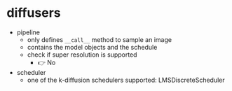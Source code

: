 # diffusers

- pipeline
  - only defines `__call__` method to sample an image
  - contains the model objects and the schedule
  - check if super resolution is supported
    - 👉 No
- scheduler
  - one of the k-diffusion schedulers supported: LMSDiscreteScheduler